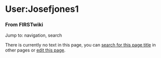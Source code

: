 

# User:Josefjones1

### From FIRSTwiki

Jump to: navigation, search

There is currently no text in this page, you can [search for this page
title](Special:Search/Josefjones1 "Special:Search/Josefjones1" ) in
other pages or [edit this
page](http://www.firstwiki.net/index.php?title=User:Josefjones1&action=edit
"http://www.firstwiki.net/index.php?title=User:Josefjones1&action=edit" ).

